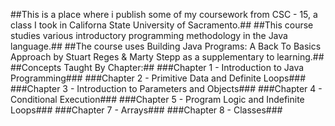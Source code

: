 ##This is a place where i publish some of my coursework from CSC - 15, a class I took in Californa State University of Sacramento.##
##This course studies various introductory programming methodology in the Java language.##
##The course uses Building Java Programs: A Back To Basics Approach by Stuart Reges & Marty Stepp as a supplementary to learning.##
##Concepts Taught By Chapter:##
###Chapter 1 - Introduction to Java Programming###
###Chapter 2 - Primitive Data and Definite Loops###
###Chapter 3 - Introduction to Parameters and Objects###
###Chapter 4 - Conditional Execution###
###Chapter 5 - Program Logic and Indefinite Loops###
###Chapter 7 - Arrays###
###Chapter 8 - Classes###

